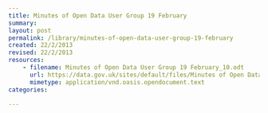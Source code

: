 ```yaml
---
title: Minutes of Open Data User Group 19 February
summary: 
layout: post
permalink: /library/minutes-of-open-data-user-group-19-february
created: 22/2/2013
revised: 22/2/2013
resources:
    - filename: Minutes of Open Data User Group 19 February_10.odt
      url: https://data.gov.uk/sites/default/files/Minutes of Open Data User Group 19 February_10.odt
      mimetype: application/vnd.oasis.opendocument.text
categories:

---
```


